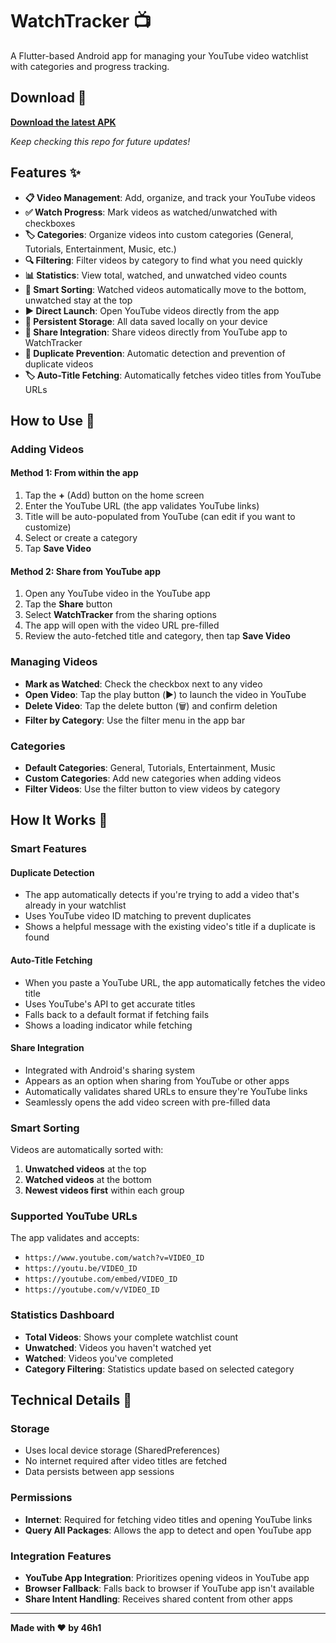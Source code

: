# WatchTracker 📺

A Flutter-based Android app for managing your YouTube video watchlist with categories and progress tracking.

## Download 📱

**[Download the latest APK](../../releases/download/v1.1.2/WatchTracker-V1.1.2.apk)**

*Keep checking this repo for future updates!*

## Features ✨

- **📋 Video Management**: Add, organize, and track your YouTube videos
- **✅ Watch Progress**: Mark videos as watched/unwatched with checkboxes
- **🏷️ Categories**: Organize videos into custom categories (General, Tutorials, Entertainment, Music, etc.)
- **🔍 Filtering**: Filter videos by category to find what you need quickly
- **📊 Statistics**: View total, watched, and unwatched video counts
- **🎯 Smart Sorting**: Watched videos automatically move to the bottom, unwatched stay at the top
- **▶️ Direct Launch**: Open YouTube videos directly from the app
- **💾 Persistent Storage**: All data saved locally on your device
- **🔗 Share Integration**: Share videos directly from YouTube app to WatchTracker
- **🚫 Duplicate Prevention**: Automatic detection and prevention of duplicate videos
- **🏷️ Auto-Title Fetching**: Automatically fetches video titles from YouTube URLs

<!-- ## Screenshots 📱

*Add screenshots of your app here* -->

## How to Use 📖

### Adding Videos

#### Method 1: From within the app
1. Tap the **+** (Add) button on the home screen
2. Enter the YouTube URL (the app validates YouTube links)
3. Title will be auto-populated from YouTube (can edit if you want to customize)
4. Select or create a category
5. Tap **Save Video**

#### Method 2: Share from YouTube app
1. Open any YouTube video in the YouTube app
2. Tap the **Share** button
3. Select **WatchTracker** from the sharing options
4. The app will open with the video URL pre-filled
5. Review the auto-fetched title and category, then tap **Save Video**

### Managing Videos
- **Mark as Watched**: Check the checkbox next to any video
- **Open Video**: Tap the play button (▶️) to launch the video in YouTube
- **Delete Video**: Tap the delete button (🗑️) and confirm deletion
- **Filter by Category**: Use the filter menu in the app bar

### Categories
- **Default Categories**: General, Tutorials, Entertainment, Music
- **Custom Categories**: Add new categories when adding videos
- **Filter Videos**: Use the filter button to view videos by category

## How It Works 🔧

### Smart Features

#### Duplicate Detection
- The app automatically detects if you're trying to add a video that's already in your watchlist
- Uses YouTube video ID matching to prevent duplicates
- Shows a helpful message with the existing video's title if a duplicate is found

#### Auto-Title Fetching
- When you paste a YouTube URL, the app automatically fetches the video title
- Uses YouTube's API to get accurate titles
- Falls back to a default format if fetching fails
- Shows a loading indicator while fetching

#### Share Integration
- Integrated with Android's sharing system
- Appears as an option when sharing from YouTube or other apps
- Automatically validates shared URLs to ensure they're YouTube links
- Seamlessly opens the add video screen with pre-filled data

### Smart Sorting
Videos are automatically sorted with:
1. **Unwatched videos** at the top
2. **Watched videos** at the bottom
3. **Newest videos first** within each group

### Supported YouTube URLs
The app validates and accepts:
- `https://www.youtube.com/watch?v=VIDEO_ID`
- `https://youtu.be/VIDEO_ID`
- `https://youtube.com/embed/VIDEO_ID`
- `https://youtube.com/v/VIDEO_ID`

### Statistics Dashboard
- **Total Videos**: Shows your complete watchlist count
- **Unwatched**: Videos you haven't watched yet
- **Watched**: Videos you've completed
- **Category Filtering**: Statistics update based on selected category

## Technical Details 🔧

### Storage
- Uses local device storage (SharedPreferences)
- No internet required after video titles are fetched
- Data persists between app sessions

### Permissions
- **Internet**: Required for fetching video titles and opening YouTube links
- **Query All Packages**: Allows the app to detect and open YouTube app

### Integration Features
- **YouTube App Integration**: Prioritizes opening videos in YouTube app
- **Browser Fallback**: Falls back to browser if YouTube app isn't available
- **Share Intent Handling**: Receives shared content from other apps

---

**Made with ❤️ by 46h1**